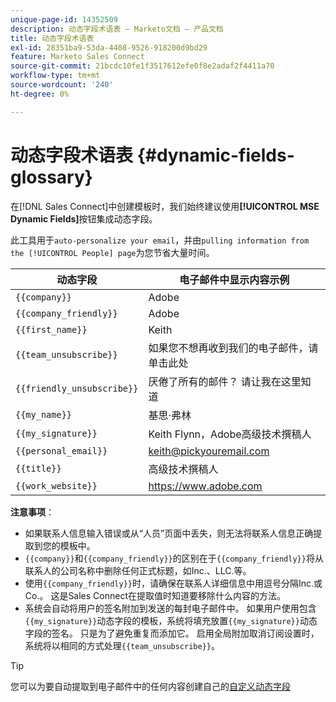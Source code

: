 ```yaml
---
unique-page-id: 14352509
description: 动态字段术语表 — Marketo文档 — 产品文档
title: 动态字段术语表
exl-id: 28351ba9-53da-4408-9526-918200d9bd29
feature: Marketo Sales Connect
source-git-commit: 21bcdc10fe1f3517612efe0f8e2adaf2f4411a70
workflow-type: tm+mt
source-wordcount: '240'
ht-degree: 0%

---
```


# 动态字段术语表 {#dynamic-fields-glossary}

在[!DNL Sales Connect]中创建模板时，我们始终建议使用&#x200B;**[!UICONTROL MSE Dynamic Fields]**&#x200B;按钮集成动态字段。

此工具用于`auto-personalize your email`，并由`pulling information from the [!UICONTROL People] page`为您节省大量时间。

| 动态字段 | 电子邮件中显示内容示例 |
|---|---|
| `{{company}}` | Adobe |
| `{{company_friendly}}` | Adobe |
| `{{first_name}}` | Keith |
| `{{team_unsubscribe}}` | 如果您不想再收到我们的电子邮件，请单击此处 |
| `{{friendly_unsubscribe}}` | 厌倦了所有的邮件？ 请让我在这里知道 |
| `{{my_name}}` | 基思·弗林 |
| `{{my_signature}}` | Keith Flynn，Adobe高级技术撰稿人 |
| `{{personal_email}}` | <keith@pickyouremail.com> |
| `{{title}}` | 高级技术撰稿人 |
| `{{work_website}}` | <https://www.adobe.com> |

**注意事项**：

* 如果联系人信息输入错误或从“人员”页面中丢失，则无法将联系人信息正确提取到您的模板中。
* `{{company}}`和`{{company_friendly}}`的区别在于`{{company_friendly}}`将从联系人的公司名称中删除任何正式标题，如Inc.、LLC.等。
* 使用`{{company_friendly}}`时，请确保在联系人详细信息中用逗号分隔Inc.或Co.。 这是Sales Connect在提取值时知道要移除什么内容的方法。
* 系统会自动将用户的签名附加到发送的每封电子邮件中。 如果用户使用包含`{{my_signature}}`动态字段的模板，系统将填充放置`{{my_signature}}`动态字段的签名。 只是为了避免重复而添加它。 启用全局附加取消订阅设置时，系统将以相同的方式处理`{{team_unsubscribe}}`。

>[!TIP]
>
>您可以为要自动提取到电子邮件中的任何内容创建自己的[自定义动态字段](/help/marketo/product-docs/marketo-sales-connect/templates/dynamic-fields/create-custom-dynamic-fields.md)

